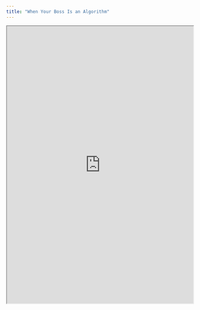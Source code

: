 ```yaml
---
title: "When Your Boss Is an Algorithm"
---
```




<iframe height="750" width="100%" src="https://ewelton.github.io/ktest/wiki.html#When%20Your%20Boss%20Is%20an%20Algorithm"></iframe>
